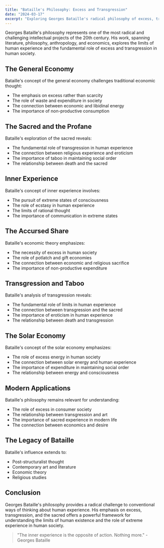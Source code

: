 ```yaml
---
title: "Bataille's Philosophy: Excess and Transgression"
date: "2024-03-17"
excerpt: "Exploring Georges Bataille's radical philosophy of excess, transgression, and the sacred in modern thought and culture."
---
```


Georges Bataille's philosophy represents one of the most radical and challenging intellectual projects of the 20th century. His work, spanning literature, philosophy, anthropology, and economics, explores the limits of human experience and the fundamental role of excess and transgression in human society.

## The General Economy

Bataille's concept of the general economy challenges traditional economic thought:

- The emphasis on excess rather than scarcity
- The role of waste and expenditure in society
- The connection between economic and libidinal energy
- The importance of non-productive consumption

## The Sacred and the Profane

Bataille's exploration of the sacred reveals:

- The fundamental role of transgression in human experience
- The connection between religious experience and eroticism
- The importance of taboo in maintaining social order
- The relationship between death and the sacred

## Inner Experience

Bataille's concept of inner experience involves:

- The pursuit of extreme states of consciousness
- The role of ecstasy in human experience
- The limits of rational thought
- The importance of communication in extreme states

## The Accursed Share

Bataille's economic theory emphasizes:

- The necessity of excess in human society
- The role of potlatch and gift economies
- The connection between economic and religious sacrifice
- The importance of non-productive expenditure

## Transgression and Taboo

Bataille's analysis of transgression reveals:

- The fundamental role of limits in human experience
- The connection between transgression and the sacred
- The importance of eroticism in human experience
- The relationship between death and transgression

## The Solar Economy

Bataille's concept of the solar economy emphasizes:

- The role of excess energy in human society
- The connection between solar energy and human experience
- The importance of expenditure in maintaining social order
- The relationship between energy and consciousness

## Modern Applications

Bataille's philosophy remains relevant for understanding:

- The role of excess in consumer society
- The relationship between transgression and art
- The importance of sacred experience in modern life
- The connection between economics and desire

## The Legacy of Bataille

Bataille's influence extends to:

- Post-structuralist thought
- Contemporary art and literature
- Economic theory
- Religious studies

## Conclusion

Georges Bataille's philosophy provides a radical challenge to conventional ways of thinking about human experience. His emphasis on excess, transgression, and the sacred offers a powerful framework for understanding the limits of human existence and the role of extreme experience in human society.

> "The inner experience is the opposite of action. Nothing more." - Georges Bataille 